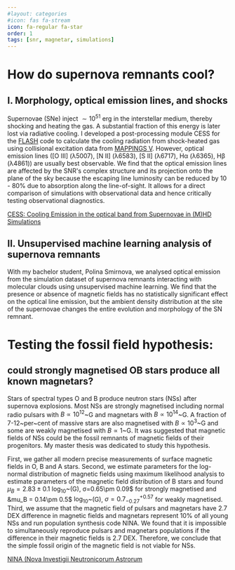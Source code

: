 ```yaml
---
#layout: categories
#icon: fas fa-stream
icon: fa-regular fa-star
order: 1
tags: [snr, magnetar, simulations]
---
```


# How do supernova remnants cool? 
## I. Morphology, optical emission lines, and shocks

Supernovae (SNe) inject $\sim 10^{51}$ erg in the interstellar medium, thereby shocking and heating the gas. 
A substantial fraction of this energy is later lost via radiative cooling. 
I developed a post-processing module CESS for the [FLASH](https://flash.rochester.edu/site/flashcode/) code to calculate the cooling radiation from shock-heated gas using collisional excitation data from [MAPPINGS V](https://bitbucket.org/RalphSutherland/mappings/src/public/). 
However, optical emission lines ([O III] (&lambda;5007), [N II] (&lambda;6583), [S II] (&lambda;6717), H&alpha; (&lambda;6365), H&beta; (&lambda;4861)) are usually best observable.
We find that the optical emission lines are affected by the SNR's complex structure and its projection onto the plane of the sky because the escaping line luminosity can be reduced by 10 - 80% due to absorption along the line-of-sight.
It allows for a direct comparison of simulations with observational data and hence critically testing observational diagnostics.

[<i class="fa-brands fa-github"></i> CESS: Cooling Emission in the optical band from Supernovae in (M)HD Simulations](https://github.com/kativmak/CESS)


## II. Unsupervised machine learning analysis of supernova remnants

With my bachelor student, Polina Smirnova, we analysed optical emission from the simulation dataset of supernova remnants interacting with molecular clouds using unsupervised machine learning.
We find that the presence or absence of magnetic fields has no statistically significant effect on the optical line emission, but the ambient density distribution at the site of the supernovae changes the entire evolution and morphology of the SN remnant. 

# Testing the fossil field hypothesis:
## could strongly magnetised OB stars produce all known magnetars?

Stars of spectral types O and B produce neutron stars (NSs) after supernova explosions. Most NSs are strongly magnetised including normal radio pulsars with $B \propto 10^{12}$~G and magnetars with $B\propto 10^{14}$~G. A fraction of 7-12~per~cent of massive stars are also magnetised with $B\propto 10^3$~G and some are weakly magnetised with $B\propto 1$~G. It was suggested that magnetic fields of NSs could be the fossil remnants of magnetic fields of their progenitors. My master thesis was dedicated to study this hypothesis.

First, we gather all modern precise measurements of surface magnetic fields in O, B and A stars. Second, we estimate parameters for the log-normal distribution of magnetic fields using
maximum likelihood analysis to estimate parameters of the
magnetic field distribution of B stars and found $\mu_B = 2.83\pm 0.1$ $\log_{10}$~(G), &sigma;=0.65\pm 0.09$ for strongly magnetised and &mu_B = 0.14\pm 0.5$ $\log_{10}$~(G), $\sigma=0.7_{-0.27}^{+0.57}$ for weakly magnetised. Third, we assume that the magnetic field of pulsars and magnetars have 2.7 DEX difference in magnetic fields and magnetars represent 10% of all young NSs and run population synthesis code NINA. We found that it is impossible to simultaneously reproduce pulsars and magnetars populations if the difference in their magnetic fields is 2.7 DEX. Therefore, we conclude that the simple fossil origin of the magnetic field is not viable for NSs.

[<i class="fa-brands fa-github"></i> NINA (Nova Investigii Neutronicorum Astrorum](https://github.com/ignotur/NINA)